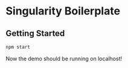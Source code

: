 # Singularity Boilerplate

## Getting Started

```bash
npm start
```

Now the demo should be running on localhost!
